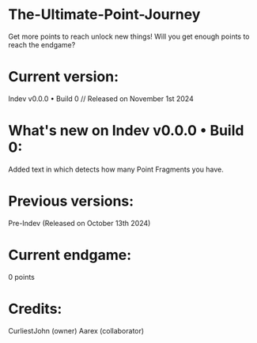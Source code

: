 # The-Ultimate-Point-Journey
Get more points to reach unlock new things!
Will you get enough points to reach the endgame?

# Current version:
Indev v0.0.0 • Build 0 // Released on November 1st 2024

# What's new on Indev v0.0.0 • Build 0:
Added text in which detects how many Point Fragments you have.

# Previous versions:
Pre-Indev (Released on October 13th 2024)

# Current endgame:
0 points




# Credits:
CurliestJohn (owner)
Aarex (collaborator)
